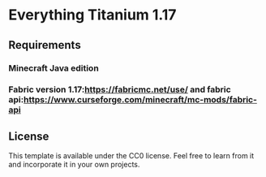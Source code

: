 # Everything Titanium 1.17

## Requirements

### Minecraft Java edition


### Fabric version 1.17:https://fabricmc.net/use/ and fabric api:https://www.curseforge.com/minecraft/mc-mods/fabric-api


## License

This template is available under the CC0 license. Feel free to learn from it and incorporate it in your own projects.
